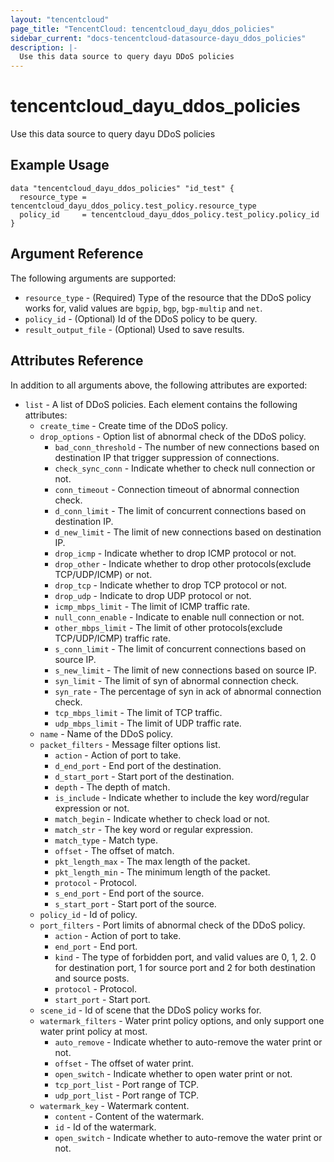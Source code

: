 ```yaml
---
layout: "tencentcloud"
page_title: "TencentCloud: tencentcloud_dayu_ddos_policies"
sidebar_current: "docs-tencentcloud-datasource-dayu_ddos_policies"
description: |-
  Use this data source to query dayu DDoS policies
---
```


# tencentcloud_dayu_ddos_policies

Use this data source to query dayu DDoS policies

## Example Usage

```hcl
data "tencentcloud_dayu_ddos_policies" "id_test" {
  resource_type = tencentcloud_dayu_ddos_policy.test_policy.resource_type
  policy_id     = tencentcloud_dayu_ddos_policy.test_policy.policy_id
}
```

## Argument Reference

The following arguments are supported:

* `resource_type` - (Required) Type of the resource that the DDoS policy works for, valid values are `bgpip`, `bgp`, `bgp-multip` and `net`.
* `policy_id` - (Optional) Id of the DDoS policy to be query.
* `result_output_file` - (Optional) Used to save results.

## Attributes Reference

In addition to all arguments above, the following attributes are exported:

* `list` - A list of DDoS policies. Each element contains the following attributes:
  * `create_time` - Create time of the DDoS policy.
  * `drop_options` - Option list of abnormal check of the DDoS policy.
    * `bad_conn_threshold` - The number of new connections based on destination IP that trigger suppression of connections.
    * `check_sync_conn` - Indicate whether to check null connection or not.
    * `conn_timeout` - Connection timeout of abnormal connection check.
    * `d_conn_limit` - The limit of concurrent connections based on destination IP.
    * `d_new_limit` - The limit of new connections based on destination IP.
    * `drop_icmp` - Indicate whether to drop ICMP protocol or not.
    * `drop_other` - Indicate whether to drop other protocols(exclude TCP/UDP/ICMP) or not.
    * `drop_tcp` - Indicate whether to drop TCP protocol or not.
    * `drop_udp` - Indicate to drop UDP protocol or not.
    * `icmp_mbps_limit` - The limit of ICMP traffic rate.
    * `null_conn_enable` - Indicate to enable null connection or not.
    * `other_mbps_limit` - The limit of other protocols(exclude TCP/UDP/ICMP) traffic rate.
    * `s_conn_limit` - The limit of concurrent connections based on source IP.
    * `s_new_limit` - The limit of new connections based on source IP.
    * `syn_limit` - The limit of syn of abnormal connection check.
    * `syn_rate` - The percentage of syn in ack of abnormal connection check.
    * `tcp_mbps_limit` - The limit of TCP traffic.
    * `udp_mbps_limit` - The limit of UDP traffic rate.
  * `name` - Name of the DDoS policy.
  * `packet_filters` - Message filter options list.
    * `action` - Action of port to take.
    * `d_end_port` - End port of the destination.
    * `d_start_port` - Start port of the destination.
    * `depth` - The depth of match.
    * `is_include` - Indicate whether to include the key word/regular expression or not.
    * `match_begin` - Indicate whether to check load or not.
    * `match_str` - The key word or regular expression.
    * `match_type` - Match type.
    * `offset` - The offset of match.
    * `pkt_length_max` - The max length of the packet.
    * `pkt_length_min` - The minimum length of the packet.
    * `protocol` - Protocol.
    * `s_end_port` - End port of the source.
    * `s_start_port` - Start port of the source.
  * `policy_id` - Id of policy.
  * `port_filters` - Port limits of abnormal check of the DDoS policy.
    * `action` - Action of port to take.
    * `end_port` - End port.
    * `kind` - The type of forbidden port, and valid values are 0, 1, 2. 0 for destination port, 1 for source port and 2 for both destination and source posts.
    * `protocol` - Protocol.
    * `start_port` - Start port.
  * `scene_id` - Id of scene that the DDoS policy works for.
  * `watermark_filters` - Water print policy options, and only support one water print policy at most.
    * `auto_remove` - Indicate whether to auto-remove the water print or not.
    * `offset` - The offset of water print.
    * `open_switch` - Indicate whether to open water print or not.
    * `tcp_port_list` - Port range of TCP.
    * `udp_port_list` - Port range of TCP.
  * `watermark_key` - Watermark content.
    * `content` - Content of the watermark.
    * `id` - Id of the watermark.
    * `open_switch` - Indicate whether to auto-remove the water print or not.


